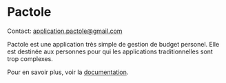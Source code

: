 # Pactole

Contact: [application.pactole@gmail.com](mailto:application.pactole@gmail.com)

Pactole est une application très simple de gestion de budget personel. Elle est
destinée aux personnes pour qui les applications traditionnelles sont trop
complexes.

Pour en savoir plus, voir la [documentation](docs/index.md).